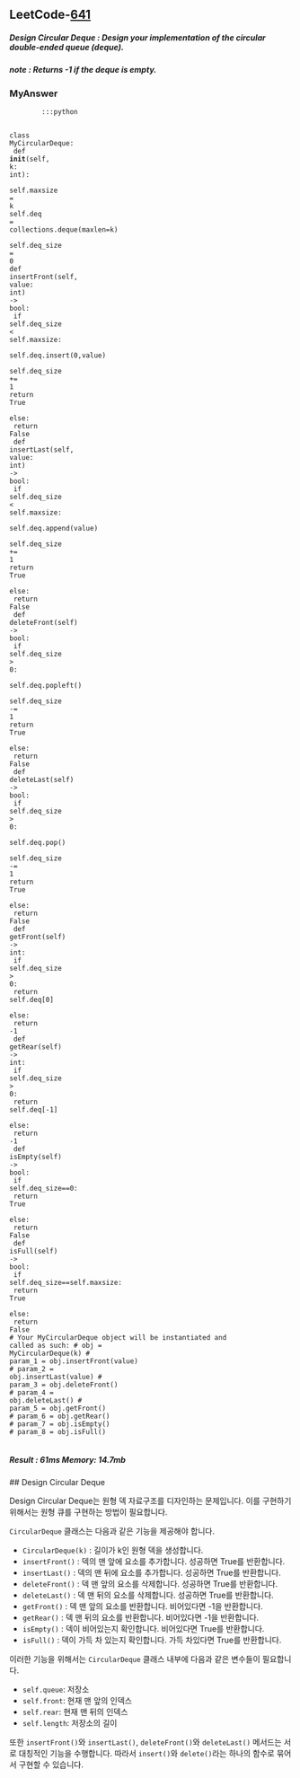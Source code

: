 <h2>LeetCode-<a href="https://leetcode.com/problems/design-circular-deque/">641</a></h2>
<h5>Design Circular Deque : Design your implementation of the circular double-ended queue (deque).</h5>
<h5>note : Returns -1 if the deque is empty.</h5><h3>MyAnswer</h3><div class="codehilite"><pre><span></span><code><span class="w">        </span><span class="o">:::</span><span class="n">python</span><span class="w"></span>

<span class="n">class</span><span class="w"> </span><span class="n">MyCircularDeque</span><span class="o">:</span><span class="w"></span>
<span class="w">    </span><span class="n">def</span><span class="w"> </span><span class="n">__init__</span><span class="p">(</span><span class="kr">self</span><span class="p">,</span><span class="w"> </span><span class="n">k</span><span class="o">:</span><span class="w"> </span><span class="n">int</span><span class="p">)</span><span class="o">:</span><span class="w"></span>
<span class="w">        </span><span class="kr">self</span><span class="p">.</span><span class="n">maxsize</span><span class="w"> </span><span class="o">=</span><span class="w"> </span><span class="n">k</span><span class="w"></span>
<span class="w">        </span><span class="kr">self</span><span class="p">.</span><span class="n">deq</span><span class="w"> </span><span class="o">=</span><span class="w"> </span><span class="n">collections</span><span class="p">.</span><span class="n">deque</span><span class="p">(</span><span class="n">maxlen</span><span class="o">=</span><span class="n">k</span><span class="p">)</span><span class="w"></span>
<span class="w">        </span><span class="kr">self</span><span class="p">.</span><span class="n">deq_size</span><span class="w"> </span><span class="o">=</span><span class="w"> </span><span class="mi">0</span><span class="w"></span>
<span class="w">    </span><span class="n">def</span><span class="w"> </span><span class="n">insertFront</span><span class="p">(</span><span class="kr">self</span><span class="p">,</span><span class="w"> </span><span class="n">value</span><span class="o">:</span><span class="w"> </span><span class="n">int</span><span class="p">)</span><span class="w"> </span><span class="o">-&gt;</span><span class="w"> </span><span class="n">bool</span><span class="o">:</span><span class="w"></span>
<span class="w">        </span><span class="nf">if</span><span class="w"> </span><span class="kr">self</span><span class="p">.</span><span class="n">deq_size</span><span class="w"> </span><span class="o">&lt;</span><span class="w"> </span><span class="kr">self</span><span class="p">.</span><span class="n">maxsize</span><span class="o">:</span><span class="w"></span>
<span class="w">            </span><span class="kr">self</span><span class="p">.</span><span class="n">deq</span><span class="p">.</span><span class="n">insert</span><span class="p">(</span><span class="mi">0</span><span class="p">,</span><span class="n">value</span><span class="p">)</span><span class="w"></span>
<span class="w">            </span><span class="kr">self</span><span class="p">.</span><span class="n">deq_size</span><span class="w"> </span><span class="o">+=</span><span class="w"> </span><span class="mi">1</span><span class="w"></span>
<span class="w">            </span><span class="kr">return</span><span class="w"> </span><span class="kr">True</span><span class="w"></span>
<span class="w">        </span><span class="n">else</span><span class="o">:</span><span class="w"></span>
<span class="w">            </span><span class="kr">return</span><span class="w"> </span><span class="kr">False</span><span class="w"></span>
<span class="w">    </span><span class="n">def</span><span class="w"> </span><span class="n">insertLast</span><span class="p">(</span><span class="kr">self</span><span class="p">,</span><span class="w"> </span><span class="n">value</span><span class="o">:</span><span class="w"> </span><span class="n">int</span><span class="p">)</span><span class="w"> </span><span class="o">-&gt;</span><span class="w"> </span><span class="n">bool</span><span class="o">:</span><span class="w"></span>
<span class="w">        </span><span class="nf">if</span><span class="w"> </span><span class="kr">self</span><span class="p">.</span><span class="n">deq_size</span><span class="w"> </span><span class="o">&lt;</span><span class="w"> </span><span class="kr">self</span><span class="p">.</span><span class="n">maxsize</span><span class="o">:</span><span class="w"></span>
<span class="w">            </span><span class="kr">self</span><span class="p">.</span><span class="n">deq</span><span class="p">.</span><span class="n">append</span><span class="p">(</span><span class="n">value</span><span class="p">)</span><span class="w"></span>
<span class="w">            </span><span class="kr">self</span><span class="p">.</span><span class="n">deq_size</span><span class="w"> </span><span class="o">+=</span><span class="w"> </span><span class="mi">1</span><span class="w"></span>
<span class="w">            </span><span class="kr">return</span><span class="w"> </span><span class="kr">True</span><span class="w"></span>
<span class="w">        </span><span class="n">else</span><span class="o">:</span><span class="w"></span>
<span class="w">            </span><span class="kr">return</span><span class="w"> </span><span class="kr">False</span><span class="w"></span>
<span class="w">    </span><span class="n">def</span><span class="w"> </span><span class="n">deleteFront</span><span class="p">(</span><span class="kr">self</span><span class="p">)</span><span class="w"> </span><span class="o">-&gt;</span><span class="w"> </span><span class="n">bool</span><span class="o">:</span><span class="w"></span>
<span class="w">        </span><span class="nf">if</span><span class="w"> </span><span class="kr">self</span><span class="p">.</span><span class="n">deq_size</span><span class="w"> </span><span class="o">&gt;</span><span class="w"> </span><span class="mi">0</span><span class="o">:</span><span class="w"></span>
<span class="w">            </span><span class="kr">self</span><span class="p">.</span><span class="n">deq</span><span class="p">.</span><span class="n">popleft</span><span class="p">()</span><span class="w"></span>
<span class="w">            </span><span class="kr">self</span><span class="p">.</span><span class="n">deq_size</span><span class="w"> </span><span class="o">-=</span><span class="w"> </span><span class="mi">1</span><span class="w"></span>
<span class="w">            </span><span class="kr">return</span><span class="w"> </span><span class="kr">True</span><span class="w"></span>
<span class="w">        </span><span class="n">else</span><span class="o">:</span><span class="w"></span>
<span class="w">            </span><span class="kr">return</span><span class="w"> </span><span class="kr">False</span><span class="w"></span>
<span class="w">    </span><span class="n">def</span><span class="w"> </span><span class="n">deleteLast</span><span class="p">(</span><span class="kr">self</span><span class="p">)</span><span class="w"> </span><span class="o">-&gt;</span><span class="w"> </span><span class="n">bool</span><span class="o">:</span><span class="w"></span>
<span class="w">        </span><span class="nf">if</span><span class="w"> </span><span class="kr">self</span><span class="p">.</span><span class="n">deq_size</span><span class="w"> </span><span class="o">&gt;</span><span class="w"> </span><span class="mi">0</span><span class="o">:</span><span class="w"></span>
<span class="w">            </span><span class="kr">self</span><span class="p">.</span><span class="n">deq</span><span class="p">.</span><span class="n">pop</span><span class="p">()</span><span class="w"></span>
<span class="w">            </span><span class="kr">self</span><span class="p">.</span><span class="n">deq_size</span><span class="w"> </span><span class="o">-=</span><span class="w"> </span><span class="mi">1</span><span class="w"></span>
<span class="w">            </span><span class="kr">return</span><span class="w"> </span><span class="kr">True</span><span class="w"></span>
<span class="w">        </span><span class="n">else</span><span class="o">:</span><span class="w"></span>
<span class="w">            </span><span class="kr">return</span><span class="w"> </span><span class="kr">False</span><span class="w"></span>
<span class="w">    </span><span class="n">def</span><span class="w"> </span><span class="n">getFront</span><span class="p">(</span><span class="kr">self</span><span class="p">)</span><span class="w"> </span><span class="o">-&gt;</span><span class="w"> </span><span class="n">int</span><span class="o">:</span><span class="w"></span>
<span class="w">        </span><span class="nf">if</span><span class="w"> </span><span class="kr">self</span><span class="p">.</span><span class="n">deq_size</span><span class="w"> </span><span class="o">&gt;</span><span class="w"> </span><span class="mi">0</span><span class="o">:</span><span class="w"></span>
<span class="w">            </span><span class="kr">return</span><span class="w"> </span><span class="kr">self</span><span class="p">.</span><span class="n">deq</span><span class="p">[</span><span class="mi">0</span><span class="p">]</span><span class="w"></span>
<span class="w">        </span><span class="n">else</span><span class="o">:</span><span class="w"></span>
<span class="w">            </span><span class="kr">return</span><span class="w"> </span><span class="o">-</span><span class="mi">1</span><span class="w"></span>
<span class="w">    </span><span class="n">def</span><span class="w"> </span><span class="n">getRear</span><span class="p">(</span><span class="kr">self</span><span class="p">)</span><span class="w"> </span><span class="o">-&gt;</span><span class="w"> </span><span class="n">int</span><span class="o">:</span><span class="w"></span>
<span class="w">        </span><span class="nf">if</span><span class="w"> </span><span class="kr">self</span><span class="p">.</span><span class="n">deq_size</span><span class="w"> </span><span class="o">&gt;</span><span class="w"> </span><span class="mi">0</span><span class="o">:</span><span class="w"></span>
<span class="w">            </span><span class="kr">return</span><span class="w"> </span><span class="kr">self</span><span class="p">.</span><span class="n">deq</span><span class="p">[</span><span class="o">-</span><span class="mi">1</span><span class="p">]</span><span class="w"></span>
<span class="w">        </span><span class="n">else</span><span class="o">:</span><span class="w"></span>
<span class="w">            </span><span class="kr">return</span><span class="w"> </span><span class="o">-</span><span class="mi">1</span><span class="w"></span>
<span class="w">    </span><span class="n">def</span><span class="w"> </span><span class="n">isEmpty</span><span class="p">(</span><span class="kr">self</span><span class="p">)</span><span class="w"> </span><span class="o">-&gt;</span><span class="w"> </span><span class="n">bool</span><span class="o">:</span><span class="w"></span>
<span class="w">        </span><span class="nf">if</span><span class="w"> </span><span class="kr">self</span><span class="p">.</span><span class="n">deq_size</span><span class="o">==</span><span class="mi">0</span><span class="o">:</span><span class="w"></span>
<span class="w">            </span><span class="kr">return</span><span class="w"> </span><span class="kr">True</span><span class="w"></span>
<span class="w">        </span><span class="n">else</span><span class="o">:</span><span class="w"></span>
<span class="w">            </span><span class="kr">return</span><span class="w"> </span><span class="kr">False</span><span class="w"></span>
<span class="w">    </span><span class="n">def</span><span class="w"> </span><span class="n">isFull</span><span class="p">(</span><span class="kr">self</span><span class="p">)</span><span class="w"> </span><span class="o">-&gt;</span><span class="w"> </span><span class="n">bool</span><span class="o">:</span><span class="w"></span>
<span class="w">        </span><span class="nf">if</span><span class="w"> </span><span class="kr">self</span><span class="p">.</span><span class="n">deq_size</span><span class="o">==</span><span class="kr">self</span><span class="p">.</span><span class="n">maxsize</span><span class="o">:</span><span class="w"></span>
<span class="w">            </span><span class="kr">return</span><span class="w"> </span><span class="kr">True</span><span class="w"></span>
<span class="w">        </span><span class="n">else</span><span class="o">:</span><span class="w"></span>
<span class="w">            </span><span class="kr">return</span><span class="w"> </span><span class="kr">False</span><span class="w"></span>
<span class="cp"># Your MyCircularDeque object will be instantiated and called as such:</span><span class="w"></span>
<span class="cp"># obj = MyCircularDeque(k)</span><span class="w"></span>
<span class="cp"># param_1 = obj.insertFront(value)</span><span class="w"></span>
<span class="cp"># param_2 = obj.insertLast(value)</span><span class="w"></span>
<span class="cp"># param_3 = obj.deleteFront()</span><span class="w"></span>
<span class="cp"># param_4 = obj.deleteLast()</span><span class="w"></span>
<span class="cp"># param_5 = obj.getFront()</span><span class="w"></span>
<span class="cp"># param_6 = obj.getRear()</span><span class="w"></span>
<span class="cp"># param_7 = obj.isEmpty()</span><span class="w"></span>
<span class="cp"># param_8 = obj.isFull()</span><span class="w"></span>
</code></pre></div><h5>Result : 61ms Memory: 14.7mb</h5>## Design Circular Deque

Design Circular Deque는 원형 덱 자료구조를 디자인하는 문제입니다. 이를 구현하기 위해서는 원형 큐를 구현하는 방법이 필요합니다.

`CircularDeque` 클래스는 다음과 같은 기능을 제공해야 합니다.

- `CircularDeque(k)` : 길이가 k인 원형 덱을 생성합니다.
- `insertFront()` : 덱의 맨 앞에 요소를 추가합니다. 성공하면 True를 반환합니다.
- `insertLast()` : 덱의 맨 뒤에 요소를 추가합니다. 성공하면 True를 반환합니다.
- `deleteFront()` : 덱 맨 앞의 요소를 삭제합니다. 성공하면 True를 반환합니다.
- `deleteLast()` : 덱 맨 뒤의 요소를 삭제합니다. 성공하면 True를 반환합니다.
- `getFront()` : 덱 맨 앞의 요소를 반환합니다. 비어있다면 -1을 반환합니다.
- `getRear()` : 덱 맨 뒤의 요소를 반환합니다. 비어있다면 -1을 반환합니다.
- `isEmpty()` : 덱이 비어있는지 확인합니다. 비어있다면 True를 반환합니다.
- `isFull()` : 덱이 가득 차 있는지 확인합니다. 가득 차있다면 True를 반환합니다.

이러한 기능을 위해서는 `CircularDeque` 클래스 내부에 다음과 같은 변수들이 필요합니다.

- `self.queue`: 저장소
- `self.front`: 현재 맨 앞의 인덱스
- `self.rear`: 현재 맨 뒤의 인덱스
- `self.length`: 저장소의 길이

또한 `insertFront()`와 `insertLast()`, `deleteFront()`와 `deleteLast()` 메서드는 서로 대칭적인 기능을 수행합니다. 따라서 `insert()`와 `delete()`라는 하나의 함수로 묶어서 구현할 수 있습니다.